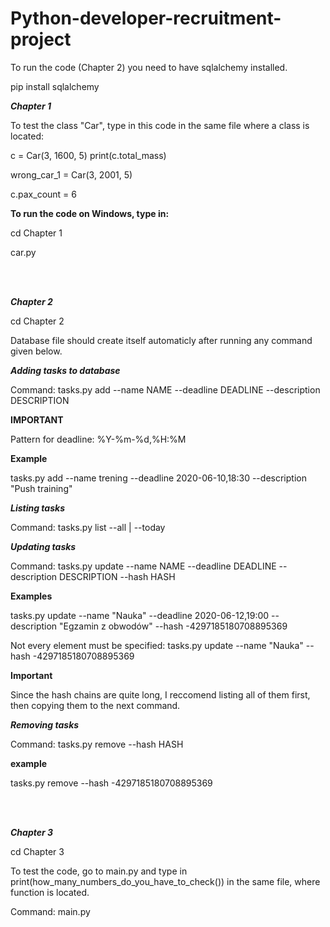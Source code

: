 # Python-developer-recruitment-project

To run the code (Chapter 2) you need to have sqlalchemy installed.

pip install sqlalchemy


***Chapter 1***

To test the class "Car", type in this code in the same file where a class is located:

c = Car(3, 1600, 5)
print(c.total_mass)

wrong_car_1 = Car(3, 2001, 5)

c.pax_count = 6

**To run the code on Windows, type in:**

cd Chapter 1

car.py

<br>
<br>

***Chapter 2***

cd Chapter 2

Database file should create itself automaticly after running any command given below.

***Adding tasks to database***

Command:  tasks.py add --name NAME --deadline DEADLINE --description DESCRIPTION

**IMPORTANT** 

Pattern for deadline: %Y-%m-%d,%H:%M

**Example**

tasks.py add --name trening --deadline 2020-06-10,18:30 --description "Push training"

***Listing tasks***

Command:  tasks.py list --all | --today

***Updating tasks***

Command: tasks.py update --name NAME --deadline DEADLINE --description DESCRIPTION --hash HASH

**Examples**

tasks.py update --name "Nauka" --deadline 2020-06-12,19:00 --description "Egzamin z obwodów" --hash -4297185180708895369

Not every element must be specified: tasks.py update --name "Nauka" --hash -4297185180708895369

**Important**

Since the hash chains are quite long, I reccomend listing all of them first, then copying them to the next command.

***Removing tasks***

Command: tasks.py remove --hash HASH

**example**

tasks.py remove --hash -4297185180708895369

<br>
<br>

***Chapter 3***

cd Chapter 3

To test the code, go to main.py and type in print(how_many_numbers_do_you_have_to_check()) in the same file, where function is located.

Command: main.py




